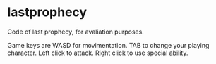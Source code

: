 # lastprophecy
Code of last prophecy, for avaliation purposes.

Game keys are WASD for movimentation.
TAB to change your playing character.
Left click to attack.
Right click to use special ability.
